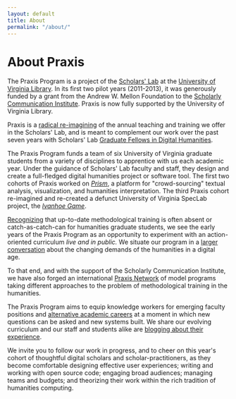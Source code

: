 ```yaml
---
layout: default 
title: About
permalink: "/about/"
---
```


# About Praxis

The Praxis Program is a project of the [Scholars'
Lab](http://lib.virginia.edu/scholarslab) at the [University of Virginia
Library](http://lib.virginia.edu/). In its first two pilot years
(2011-2013), it was generously funded by a grant from the Andrew W.
Mellon Foundation to the [Scholarly Communication
Institute](http://uvasci.org). Praxis is now fully supported by the University of Virginia Library.

Praxis is a [radical re-imagining](http://chronicle.com/article/A-Digital-Boot-Camp-for-Grad/131665/) of the annual teaching and training we offer
in the Scholars' Lab, and is meant to complement our work over the past seven years with Scholars' Lab [Graduate
Fellows in Digital
Humanities](http://www2.lib.virginia.edu/scholarslab/about/fellowship.html).

The Praxis Program funds a team of six University of Virginia graduate students from
a variety of disciplines to apprentice with us each academic year. Under
the guidance of Scholars' Lab faculty and staff, they design and create a full-fledged digital humanities project or software tool. The first two cohorts of Praxis worked on [*Prism*](http://prism.scholarslab.org), a platform for "crowd-sourcing" textual analysis,
visualization, and humanities interpretation. The third Praxis cohort re-imagined and re-created a defunct University of Virginia SpecLab project, the [*Ivanhoe Game*](http://ivanhoe.scholarslab.org).

[Recognizing](http://chronicle.com/blogs/profhacker/it-starts-on-day-one/37893) that up-to-date methodological training is often absent or
catch-as-catch-can for humanities graduate students, we see the early 
years of the Praxis Program as an opportunity to experiment with an action-oriented curriculum
*live and in public.*  We situate our program in a
[larger conversation](http://uvasci.org/activities-2012-2013/) about the changing demands of the humanities in a digital
age. 

To that end, and with the support of the Scholarly Communication
Institute, we have also forged an international [Praxis Network](http://praxis-network.org) of model
programs taking different approaches to the problem of methodological
training in the humanities.

The Praxis Program aims to equip knowledge workers for emerging faculty
positions and [alternative academic
careers](http://mediacommons.futureofthebook.org/alt-ac) at a moment in which
new questions can be asked and new systems built. We share our evolving
curriculum and our staff and students alike are [blogging about their
experience](http://www.scholarslab.org/tag/praxis-program/).

We invite you to follow our work in progress, and to cheer on this year's cohort of
thoughtful digital scholars and scholar-practitioners, as they become comfortable designing effective user
experiences; writing and working with open source code; engaging broad
audiences; managing teams and budgets; and theorizing their work within the
rich tradition of humanities computing.

